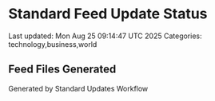 # Standard Feed Update Status
Last updated: Mon Aug 25 09:14:47 UTC 2025
Categories: technology,business,world

## Feed Files Generated

Generated by Standard Updates Workflow
